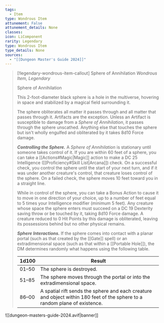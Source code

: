 ```yaml
---
tags:
  - Item
type: Wondrous Item
attunement: False
attunement_details: None
classes:
icon: LiComponent
rarity: Legendary
type: Wondrous Item
type_details: None
sources: 
  - "[[Dungeon Master's Guide 2024]]"
---
```

>[!legendary-wondrous-item-callout] Sphere of Annihilation
>_Wondrous Item, Legendary_
>
>Sphere of Annihilation
>
>This 2-foot-diameter black sphere is a hole in the multiverse, hovering in space and stabilized by a magical field surrounding it.
>
>The sphere obliterates all matter it passes through and all matter that passes through it. Artifacts are the exception. Unless an Artifact is susceptible to damage from a _Sphere of Annihilation_, it passes through the sphere unscathed. Anything else that touches the sphere but isn't wholly engulfed and obliterated by it takes 8d10 Force damage.
>
>**_Controlling the Sphere._** A _Sphere of Annihilation_ is stationary until someone takes control of it. If you are within 60 feet of a sphere, you can take a [[Actions#Magic\|Magic]] action to make a DC 25 Intelligence ([[Proficiency#Skill List\|Arcana]]) check. On a successful check, you control the sphere until the start of your next turn, and if it was under another creature's control, that creature loses control of the sphere. On a failed check, the sphere moves 10 feet toward you in a straight line.
>
>While in control of the sphere, you can take a Bonus Action to cause it to move in one direction of your choice, up to a number of feet equal to 5 times your Intelligence modifier (minimum 5 feet). Any creature whose space the sphere enters must succeed on a DC 19 Dexterity saving throw or be touched by it, taking 8d10 Force damage. A creature reduced to 0 Hit Points by this damage is obliterated, leaving its possessions behind but no other physical remains.
>
>**_Sphere Interactions._** If the sphere comes into contact with a planar portal (such as that created by the [[Gate]] spell) or an extradimensional space (such as that within a [[Portable Hole]]), the DM determines randomly what happens using the following table.
>
>|1d100|Result|
>|---|---|
>|01–50|The sphere is destroyed.|
>|51–85|The sphere moves through the portal or into the extradimensional space.|
>|86–00|A spatial rift sends the sphere and each creature and object within 180 feet of the sphere to a random plane of existence.|
>


![[dungeon-masters-guide-2024.avif|banner]]
